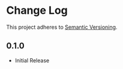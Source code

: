 # Change Log

This project adheres to [Semantic Versioning](http://semver.org/).

## 0.1.0

- Initial Release
